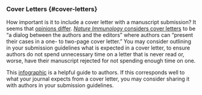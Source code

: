 ### Cover Letters {#cover-letters}

How important is it to include a cover letter with a manuscript submission? It seems that [opinions differ](https://retractionwatch.com/2016/09/12/do-scientific-manuscripts-need-cover-letters/). [*Nature Immunology* considers cover letters](https://www.nature.com/articles/ni0208-107) to be “a dialog between the authors and the editors” where authors can “present their cases in a one- to two-page cover letter.” You may consider outlining in your submission guidelines what is expected in a cover letter, to ensure authors do not spend unnecessary time on a letter that is never read or, worse, have their manuscript rejected for not spending enough time on one.

This [infographic](https://6558cf98-9c4b-43ec-87d8-2c78ea81faf2.filesusr.com/ugd/75feef_fcb38cd631e04b6c8312f6886b5bacdd.pdf) is a helpful guide to authors. If this corresponds well to what your journal expects from a cover letter, you may consider sharing it with authors in your submission guidelines.

